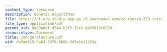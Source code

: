 ```yaml
---
content_type: resource
description: Genetic Algorithms
file: https://ol-ocw-studio-app-qa.s3.amazonaws.com/courses/4-273-introduction-to-design-inquiry-fall-2001/da5ae6152463537658883d3a1e11215a_johngerolecture.pdf
file_type: application/pdf
parent_uid: 9e99e6df-d344-b2f3-32e1-8e99013c0298
resourcetype: Document
title: johngerolecture.pdf
uid: da5ae615-2463-5376-5888-3d3a1e11215a
---
```

